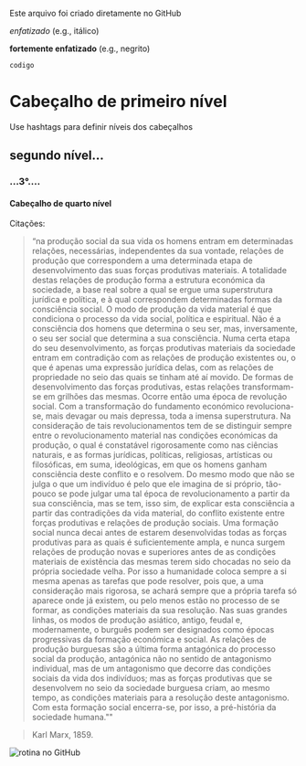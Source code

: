 Este arquivo foi criado diretamente no GitHub

*enfatizado* (e.g., itálico)

**fortemente enfatizado** (e.g., negrito)

`codigo`

# Cabeçalho de primeiro nível
Use hashtags para definir níveis dos cabeçalhos

## segundo nível...

### ...3°....

#### Cabeçalho de quarto nível

Citações:
> “na produção social da sua vida os homens entram em determinadas relações, necessárias, independentes da sua vontade, relações de produção que correspondem a uma determinada etapa de desenvolvimento das suas forças produtivas materiais. A totalidade destas relações de produção forma a estrutura económica da sociedade, a base real sobre a qual se ergue uma superstrutura jurídica e política, e à qual correspondem determinadas formas da consciência social. O modo de produção da vida material é que condiciona o processo da vida social, política e espiritual. Não é a consciência dos homens que determina o seu ser, mas, inversamente, o seu ser social que determina a sua consciência. Numa certa etapa do seu desenvolvimento, as forças produtivas materiais da sociedade entram em contradição com as relações de produção existentes ou, o que é apenas uma expressão jurídica delas, com as relações de propriedade no seio das quais se tinham até aí movido. De formas de desenvolvimento das forças produtivas, estas relações transformam-se em grilhões das mesmas. Ocorre então uma época de revolução social. Com a transformação do fundamento económico revoluciona-se, mais devagar ou mais depressa, toda a imensa superstrutura. Na consideração de tais revolucionamentos tem de se distinguir sempre entre o revolucionamento material nas condições económicas da produção, o qual é constatável rigorosamente como nas ciências naturais, e as formas jurídicas, políticas, religiosas, artísticas ou filosóficas, em suma, ideológicas, em que os homens ganham consciência deste conflito e o resolvem. Do mesmo modo que não se julga o que um indivíduo é pelo que ele imagina de si próprio, tão-pouco se pode julgar uma tal época de revolucionamento a partir da sua consciência, mas se tem, isso sim, de explicar esta consciência a partir das contradições da vida material, do conflito existente entre forças produtivas e relações de produção sociais. Uma formação social nunca decai antes de estarem desenvolvidas todas as forças produtivas para as quais é suficientemente ampla, e nunca surgem relações de produção novas e superiores antes de as condições materiais de existência das mesmas terem sido chocadas no seio da própria sociedade velha. Por isso a humanidade coloca sempre a si mesma apenas as tarefas que pode resolver, pois que, a uma consideração mais rigorosa, se achará sempre que a própria tarefa só aparece onde já existem, ou pelo menos estão no processo de se formar, as condições materiais da sua resolução. Nas suas grandes linhas, os modos de produção asiático, antigo, feudal e, modernamente, o burguês podem ser designados como épocas progressivas da formação económica e social. As relações de produção burguesas são a última forma antagónica do processo social da produção, antagónica não no sentido de antagonismo individual, mas de um antagonismo que decorre das condições sociais da vida dos indivíduos; mas as forças produtivas que se desenvolvem no seio da sociedade burguesa criam, ao mesmo tempo, as condições materiais para a resolução deste antagonismo. Com esta formação social encerra-se, por isso, a pré-história da sociedade humana.""

> Karl Marx, 1859.
 

![rotina no GitHub](http://curso-r.com/blog/2017-07-17-rstudio-e-github/fluxo_github_rstudio.png "Rotina no GitHub")

